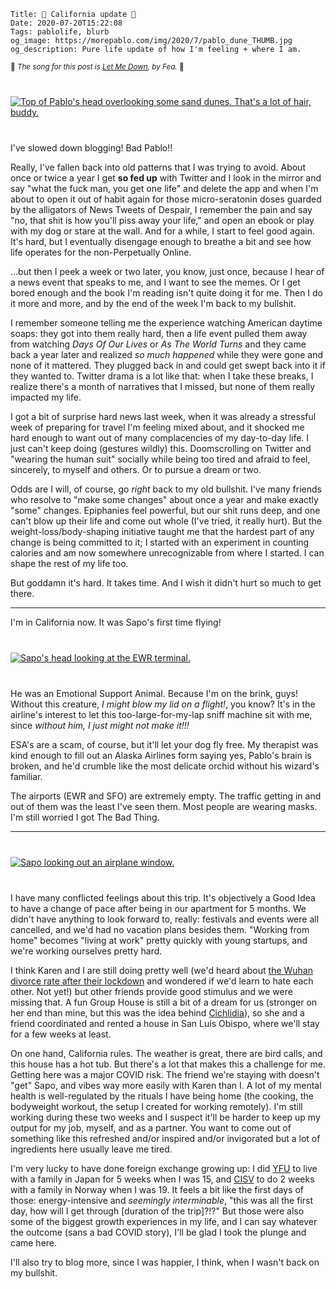     Title: 🐸 California update 🌴
    Date: 2020-07-20T15:22:08
    Tags: pablolife, blurb
    og_image: https://morepablo.com/img/2020/7/pablo_dune_THUMB.jpg
    og_description: Pure life update of how I'm feeling + where I am.

<small>🎵 <em>The song for this post is <a href="https://www.youtube.com/watch?v=ug50oOD_CjE">Let Me Down</a>, by Fea.</em> 🎵</small>

<div class="caption-img-block" style="margin: 25px auto">
  <a href="/img/2020/7/pablo_dune.jpg" target="blank"><img src="/img/2020/7/pablo_dune_THUMB.jpg" alt="Top of Pablo's head overlooking some sand dunes. That's a lot of hair, buddy." style="margin: 15px auto;" /></a>
</div>

I've slowed down blogging! Bad Pablo!!

Really, I've fallen back into old patterns that I was trying to avoid. About
once or twice a year I get **so fed up** with Twitter and I look in the mirror
and say "what the fuck man, you get one life" and delete the app and when
I'm about to open it out of habit again for those micro-seratonin doses guarded
by the alligators of News Tweets of Despair, I remember the pain and say "no,
that shit is how you'll piss away your life," and open an ebook or play with my
dog or stare at the wall. And for a while, I start to feel good again. It's
hard, but I eventually disengage enough to breathe a bit and see how life
operates for the non-Perpetually Online. 

…but then I peek a week or two later, you know, just once, because I hear of a
news event that speaks to me, and I want to see the memes. Or I get bored enough
and the book I'm reading isn't quite doing it for me. Then I do it more and
more, and by the end of the week I'm back to my bullshit.

I remember someone telling me the experience watching American daytime soaps:
they got into them really hard, then a life event pulled them away from watching
_Days Of Our Lives_ or _As The World Turns_ and they came back a year later and
realized _so much happened_ while they were gone and none of it mattered. They
plugged back in and could get swept back into it if they wanted to. Twitter
drama is a lot like that: when I take these breaks, I realize there's a month of
narratives that I missed, but none of them really impacted my life.

I got a bit of surprise hard news last week, when it was already a
stressful week of preparing for travel I'm feeling mixed about, and it shocked
me hard enough to want out of many complacencies of my day-to-day life. I just
can't keep doing (gestures wildly) this. Doomscrolling on Twitter and "wearing
the human suit" socially while being too tired and afraid to feel, sincerely, to
myself and others. Or to pursue a dream or two.

Odds are I will, of course, go _right_ back to my old bullshit. I've many
friends who resolve to "make some changes" about once a year and make exactly
"some" changes. Epiphanies feel powerful, but our shit runs deep, and one can't
blow up their life and come out whole (I've tried, it really hurt). But the
weight-loss/body-shaping initiative taught me that the hardest part of any
change is being committed to it; I started with an experiment in counting
calories and am now somewhere unrecognizable from where I started. I can shape
the rest of my life too.

But goddamn it's hard. It takes time. And I wish it didn't hurt so much to get
there.

---

I'm in California now. It was Sapo's first time flying!

<div class="caption-img-block" style="margin: 25px auto">
  <a href="/img/2020/7/sapo_airport.jpg" target="blank"><img src="/img/2020/7/sapo_airport_THUMB.jpg" alt="Sapo's head looking at the EWR terminal." style="margin: 15px auto;" /></a>
</div>

He was an Emotional Support Animal. Because I'm on the brink, guys! Without this
creature, _I might blow my lid on a flight!_, you know? It's in the airline's
interest to let this too-large-for-my-lap sniff machine sit with me, since
_without him, I just might not make it!!!_

ESA's are a scam, of course, but it'll let your dog fly free. My
therapist was kind enough to fill out an Alaska Airlines form saying yes,
Pablo's brain is broken, and he'd crumble like the most delicate orchid without
his wizard's familiar. 

The airports (EWR and SFO) are extremely empty. The traffic getting in and out
of them was the least I've seen them. Most people are wearing masks. I'm still
worried I got The Bad Thing.

---

<div class="caption-img-block" style="margin: 25px auto">
  <a href="/img/2020/7/sapo_flight.jpg" target="blank"><img src="/img/2020/7/sapo_flight_THUMB.jpg" alt="Sapo looking out an airplane window." style="margin: 15px auto;" /></a>
</div>

I have many conflicted feelings about this trip. It's objectively a Good Idea
to have a change of pace after being in our apartment for 5 months. We didn't
have anything to look forward to, really: festivals and events were all
cancelled, and we'd had no vacation plans besides them. "Working from home"
becomes "living at work" pretty quickly with young startups, and we're working
ourselves pretty hard.

I think Karen and I are still doing pretty well (we'd heard about [the Wuhan
divorce rate after their lockdown][3] and wondered if we'd learn to hate each
other. Not yet!) but other friends provide good stimulus and we were missing
that. A fun Group House is still a bit of a dream for us (stronger on her end
than mine, but this was the idea behind [Cichlidia][4]), so she and a friend
coordinated and rented a house in San Luis Obispo, where we'll stay for a few
weeks at least.

On one hand, California rules. The weather is great, there are bird calls, and
this house has a hot tub. But there's a lot that makes this a challenge for me.
Getting here was a major COVID risk. The friend we're staying with doesn't "get"
Sapo, and vibes way more easily with Karen than I. A lot of my mental health is
well-regulated by the rituals I have being home (the cooking, the bodyweight
workout, the setup I created for working remotely). I'm still working during
these two weeks and I suspect it'll be harder to keep up my output for my job,
myself, and as a partner. You want to come out of something like this refreshed
and/or inspired and/or invigorated but a lot of ingredients here usually leave
me tired.

I'm very lucky to have done foreign exchange growing up: I did [YFU][1]
to live with a family in Japan for 5 weeks when I was 15, and [CISV][2]
to do 2 weeks with a family in Norway when I was 19. It feels a bit like the
first days of those: energy-intensive and _seemingly interminable_, "this was
all the first day, how will I get through [duration of the trip]?!?" But those
were also some of the biggest growth experiences in my life, and I can say
whatever the outcome (sans a bad COVID story), I'll be glad I took the plunge
and came here.

I'll also try to blog more, since I was happier, I think, when I wasn't back on
my bullshit.

   [1]: https://www.yfuusa.org/
   [2]: https://cisv.org/
   [3]: https://www.bloomberg.com/news/articles/2020-03-31/divorces-spike-in-china-after-coronavirus-quarantines
   [4]: /2019/05/introducing-cichlidia.html
